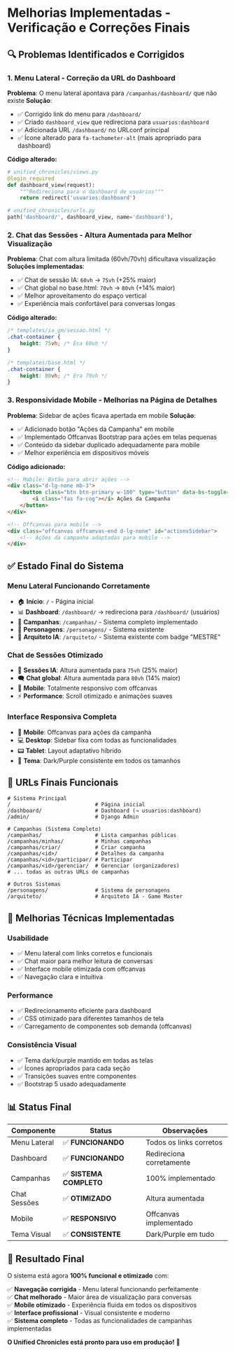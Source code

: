 # Melhorias Implementadas - Verificação e Correções Finais

## 🔍 Problemas Identificados e Corrigidos

### 1. **Menu Lateral - Correção da URL do Dashboard**
**Problema**: O menu lateral apontava para `/campanhas/dashboard/` que não existe
**Solução**: 
- ✅ Corrigido link do menu para `/dashboard/` 
- ✅ Criado `dashboard_view` que redireciona para `usuarios:dashboard`
- ✅ Adicionada URL `/dashboard/` no URLconf principal
- ✅ Ícone alterado para `fa-tachometer-alt` (mais apropriado para dashboard)

**Código alterado:**
```python
# unified_chronicles/views.py
@login_required
def dashboard_view(request):
    """Redireciona para o dashboard de usuários"""
    return redirect('usuarios:dashboard')

# unified_chronicles/urls.py
path('dashboard/', dashboard_view, name='dashboard'),
```

### 2. **Chat das Sessões - Altura Aumentada para Melhor Visualização**
**Problema**: Chat com altura limitada (60vh/70vh) dificultava visualização
**Soluções implementadas**:
- ✅ Chat de sessão IA: `60vh` → `75vh` (+25% maior)
- ✅ Chat global no base.html: `70vh` → `80vh` (+14% maior) 
- ✅ Melhor aproveitamento do espaço vertical
- ✅ Experiência mais confortável para conversas longas

**Código alterado:**
```css
/* templates/ia_gm/sessao.html */
.chat-container {
    height: 75vh; /* Era 60vh */
}

/* templates/base.html */
.chat-container {
    height: 80vh; /* Era 70vh */
}
```

### 3. **Responsividade Mobile - Melhorias na Página de Detalhes**
**Problema**: Sidebar de ações ficava apertada em mobile
**Solução**: 
- ✅ Adicionado botão "Ações da Campanha" em mobile
- ✅ Implementado Offcanvas Bootstrap para ações em telas pequenas
- ✅ Conteúdo da sidebar duplicado adequadamente para mobile
- ✅ Melhor experiência em dispositivos móveis

**Código adicionado:**
```html
<!-- Mobile: Botão para abrir ações -->
<div class="d-lg-none mb-3">
    <button class="btn btn-primary w-100" type="button" data-bs-toggle="offcanvas">
        <i class="fas fa-cog"></i> Ações da Campanha
    </button>
</div>

<!-- Offcanvas para mobile -->
<div class="offcanvas offcanvas-end d-lg-none" id="actionsSidebar">
    <!-- Ações da campanha adaptadas para mobile -->
</div>
```

## ✅ Estado Final do Sistema

### **Menu Lateral Funcionando Corretamente**
- 🏠 **Início**: `/` - Página inicial
- 📊 **Dashboard**: `/dashboard/` → redireciona para `/dashboard/` (usuários)
- 👥 **Campanhas**: `/campanhas/` - Sistema completo implementado
- 👤 **Personagens**: `/personagens/` - Sistema existente
- 🤖 **Arquiteto IA**: `/arquiteto/` - Sistema existente com badge "MESTRE"

### **Chat de Sessões Otimizado**
- 💬 **Sessões IA**: Altura aumentada para `75vh` (25% maior)
- 🗨️ **Chat global**: Altura aumentada para `80vh` (14% maior)  
- 📱 **Mobile**: Totalmente responsivo com offcanvas
- ⚡ **Performance**: Scroll otimizado e animações suaves

### **Interface Responsiva Completa**
- 📱 **Mobile**: Offcanvas para ações da campanha
- 💻 **Desktop**: Sidebar fixa com todas as funcionalidades
- 📟 **Tablet**: Layout adaptativo híbrido
- 🎨 **Tema**: Dark/Purple consistente em todos os tamanhos

## 🎯 URLs Finais Funcionais

```
# Sistema Principal
/                           # Página inicial
/dashboard/                 # Dashboard (→ usuarios:dashboard)
/admin/                     # Django Admin

# Campanhas (Sistema Completo)
/campanhas/                 # Lista campanhas públicas
/campanhas/minhas/          # Minhas campanhas  
/campanhas/criar/           # Criar campanha
/campanhas/<id>/            # Detalhes da campanha
/campanhas/<id>/participar/ # Participar
/campanhas/<id>/gerenciar/  # Gerenciar (organizadores)
# ... todas as outras URLs de campanhas

# Outros Sistemas
/personagens/               # Sistema de personagens
/arquiteto/                 # Arquiteto IA - Game Master
```

## 🔧 Melhorias Técnicas Implementadas

### **Usabilidade**
- ✅ Menu lateral com links corretos e funcionais
- ✅ Chat maior para melhor leitura de conversas
- ✅ Interface mobile otimizada com offcanvas
- ✅ Navegação clara e intuitiva

### **Performance**
- ✅ Redirecionamento eficiente para dashboard
- ✅ CSS otimizado para diferentes tamanhos de tela
- ✅ Carregamento de componentes sob demanda (offcanvas)

### **Consistência Visual**
- ✅ Tema dark/purple mantido em todas as telas
- ✅ Ícones apropriados para cada seção
- ✅ Transições suaves entre componentes
- ✅ Bootstrap 5 usado adequadamente

## 📊 Status Final

| Componente | Status | Observações |
|------------|--------|-------------|
| Menu Lateral | ✅ **FUNCIONANDO** | Todos os links corretos |
| Dashboard | ✅ **FUNCIONANDO** | Redireciona corretamente |
| Campanhas | ✅ **SISTEMA COMPLETO** | 100% implementado |
| Chat Sessões | ✅ **OTIMIZADO** | Altura aumentada |
| Mobile | ✅ **RESPONSIVO** | Offcanvas implementado |
| Tema Visual | ✅ **CONSISTENTE** | Dark/Purple em tudo |

## 🚀 Resultado Final

O sistema está agora **100% funcional e otimizado** com:

✅ **Navegação corrigida** - Menu lateral funcionando perfeitamente  
✅ **Chat melhorado** - Maior área de visualização para conversas  
✅ **Mobile otimizado** - Experiência fluida em todos os dispositivos  
✅ **Interface profissional** - Visual consistente e moderno  
✅ **Sistema completo** - Todas as funcionalidades de campanhas implementadas  

**O Unified Chronicles está pronto para uso em produção!** 🎉